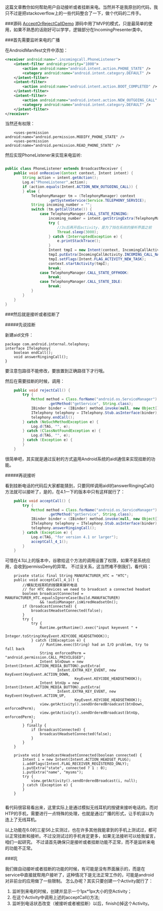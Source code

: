 这篇文章教你如何帮助用户自动接听或者挂断来电。当然并不是我原创的代码，我只不过是把stackoverflow上的一些代码整合了一下，做个代码的二传手。

###源码
[AcceptOrRejectCallDemo](https://github.com/l465659833/AcceptOrRejectCallDemo)
源码中用了MVP的模式，只是最简单的使用，如果不熟悉的话刚好可以学学，逻辑部分在IncomingPresenter类中。


###首先需要监听来电的广播

在AndroidManifest文件中添加：

```xml
<receiver android:name=".incomingcall.PhoneListener">
    <intent-filter android:priority="1000">
        <action android:name="android.intent.action.PHONE_STATE" />
        <category android:name="android.intent.category.DEFAULT" />
    </intent-filter>
    <intent-filter>
        <action android:name="android.intent.action.BOOT_COMPLETED" />
    </intent-filter>
    <intent-filter>
        <action android:name="android.intent.action.NEW_OUTGOING_CALL" />
        <category android:name="android.intent.category.DEFAULT" />
    </intent-filter>
</receiver>
```

当然还有权限：

```
    <uses-permission android:name="android.permission.MODIFY_PHONE_STATE" />
    <uses-permission android:name="android.permission.READ_PHONE_STATE" />
```

然后实现PhoneListener来实现来电监听:

```java

public class PhoneListener extends BroadcastReceiver {
    public void onReceive(Context context, Intent intent) {
        String action = intent.getAction();
        Log.e("PhoneListener",action);
        if (action.equals(Intent.ACTION_NEW_OUTGOING_CALL)) {
        } else {
            TelephonyManager tm = (TelephonyManager) context
                    .getSystemService(Service.TELEPHONY_SERVICE);
            String incoming_number = "";
            switch (tm.getCallState()) {
                case TelephonyManager.CALL_STATE_RINGING:
                    incoming_number = intent.getStringExtra(TelephonyManager.EXTRA_INCOMING_NUMBER);
                    try {
                        //3s后再开启activity，是为了挡在系统的接听界面之前
                        Thread.sleep(3000);
                    } catch (InterruptedException e) {
                        e.printStackTrace();
                    }
                    Intent tmpI = new Intent(context, IncomingCallActivity.class);
                    tmpI.putExtra(IncomingCallActivity.INCOMING_CALL_NAME,incoming_number);
                    tmpI.setFlags(Intent.FLAG_ACTIVITY_NEW_TASK);
                    context.startActivity(tmpI);
                    break;
                case TelephonyManager.CALL_STATE_OFFHOOK:
                    break;
                case TelephonyManager.CALL_STATE_IDLE:
                    break;
            }
        }
    }
}

```

###然后就是接听或者挂断了

#####先说挂断

新建aidl文件：

```
package com.android.internal.telephony;
interface ITelephony{
    boolean endCall();
    void answerRingingCall();
}
```

要注意包路径不能修改，要放置到正确路径下才行哦。

然后在需要挂断的时候，调用：

```java
    public void rejectCall() {
        try {
            Method method = Class.forName("android.os.ServiceManager")
                    .getMethod("getService", String.class);
            IBinder binder = (IBinder) method.invoke(null, new Object[]{Context.TELEPHONY_SERVICE});
            ITelephony telephony = ITelephony.Stub.asInterface(binder);
            telephony.endCall();
        } catch (NoSuchMethodException e) {
            Log.d(TAG, "", e);
        } catch (ClassNotFoundException e) {
            Log.d(TAG, "", e);
        } catch (Exception e) {
        }
    }

```

很简单吧，其实就是通过反射的方式盗用Android系统的aidl通信来实现挂断的功能。

#####再说接听

看到挂断电话的代码后大家都能猜到，只要同样调用aidl的answerRingingCall()方法就可以接听了，是的，在4.1一下的版本中只有这样就行了：


```java
    public void acceptCall() {
        try {
            Method method = Class.forName("android.os.ServiceManager")
                    .getMethod("getService", String.class);
            IBinder binder = (IBinder) method.invoke(null, new Object[]{Context.TELEPHONY_SERVICE});
            ITelephony telephony = ITelephony.Stub.asInterface(binder);
            telephony.answerRingingCall();
        } catch (Exception e) {
            Log.e(TAG, "for version 4.1 or larger");
            acceptCall_4_1();
        }
    }
```

可惜在4.1以上的版本中，谷歌给这个方法的调用设置了权限，如果不是系统应用，会收到permissDeny的异常。
不过没关系，这当然难不倒我们，看代码：

```
    private static final String MANUFACTURER_HTC = "HTC";
    public void acceptCall_4_1() {
        //模拟无线耳机的按键来接听电话
        // for HTC devices we need to broadcast a connected headset
        boolean broadcastConnected = MANUFACTURER_HTC.equalsIgnoreCase(Build.MANUFACTURER)
                && !audioManager.isWiredHeadsetOn();
        if (broadcastConnected) {
            broadcastHeadsetConnected(false);
        }
        try {
            try {
                Runtime.getRuntime().exec("input keyevent " +
                        Integer.toString(KeyEvent.KEYCODE_HEADSETHOOK));
            } catch (IOException e) {
                // Runtime.exec(String) had an I/O problem, try to fall back
                String enforcedPerm = "android.permission.CALL_PRIVILEGED";
                Intent btnDown = new Intent(Intent.ACTION_MEDIA_BUTTON).putExtra(
                        Intent.EXTRA_KEY_EVENT, new KeyEvent(KeyEvent.ACTION_DOWN,
                                KeyEvent.KEYCODE_HEADSETHOOK));
                Intent btnUp = new Intent(Intent.ACTION_MEDIA_BUTTON).putExtra(
                        Intent.EXTRA_KEY_EVENT, new KeyEvent(KeyEvent.ACTION_UP,
                                KeyEvent.KEYCODE_HEADSETHOOK));
                view.getActivity().sendOrderedBroadcast(btnDown, enforcedPerm);
                view.getActivity().sendOrderedBroadcast(btnUp, enforcedPerm);
            }
        } finally {
            if (broadcastConnected) {
                broadcastHeadsetConnected(false);
            }
        }
    }
    
    private void broadcastHeadsetConnected(boolean connected) {
        Intent i = new Intent(Intent.ACTION_HEADSET_PLUG);
        i.addFlags(Intent.FLAG_RECEIVER_REGISTERED_ONLY);
        i.putExtra("state", connected ? 1 : 0);
        i.putExtra("name", "mysms");
        try {
            view.getActivity().sendOrderedBroadcast(i, null);
        } catch (Exception e) {
        }
    }
        
```

看代码很容易看出来，这里实际上是通过模拟无线耳机的按键来接听电话的。而对HTP的手机，需要进行一点特殊的处理，也就是通过广播的形式，让手机误以为连上了无线耳机。

以上功能在6.0的三星S6上实测过，也在许多其他我能拿到的手机上测试过，都可以正常挂断和接听。不过没测试过的手机肯定更多，如果无法接听可以给我留言，咱们一起研究。
不过请首先确保只是接听或者挂断功能不正常，而不是监听来电的功能不正常。

###坑

我们做自动接听或者挂断的功能的时候，有可能是没有界面展示的，而是在service中直接就帮用户接听了，这种情况下是无法正常工作的，可能是android对非前台的应用做了一些限制。
怎么办呢？其实只要创建一个Activity就行了：

1. 监听到来电的时候，创建并显示一个1px*1px大小的空Activity；
2. 在这个Activity中调用上述的acceptCall()方法;
3. 监听到电话状态改变（被接听或者被挂断）以后，finish()掉这个Activity。